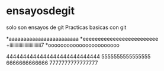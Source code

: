 # ensayosdegit
solo son ensayos de git
Practicas basicas con git

*aaaaaaaaaaaaaaaaaaaaaaaa
*eeeeeeeeeeeeeeeeeeeeeeeee
+iiiiiiiiiiiiiiiiiiiiiiiii7
*ooooooooooooooooooooooo


4444444444444444444444444444
5555555555555555
6666666666666
7777777777777777